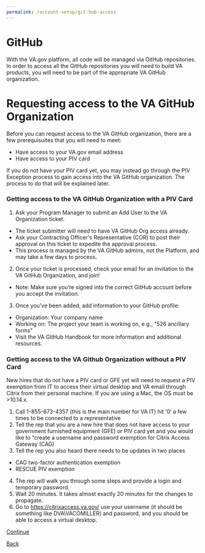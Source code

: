 ```yaml
---
permalink: /account-setup/git-hub-access
---
```


# GitHub

With the VA.gov platform, all code will be managed via GitHub repositories. In order to access all the GitHub repositories you will need to build VA products, you will need to be part of the appropriate VA GitHub organization.

# Requesting access to the VA GitHub Organization

Before you can request access to the VA GitHub organization, there are a few prerequisuites that you will need to meet:

- Have access to your VA.gov email address
- Have access to your PIV card

If you do not have your PIV card yet, you may instead go through the PIV Exception process to gain access into the VA GitHub organization. The process to do that will be explained later.

### Getting access to the VA GitHub Organization with a PIV Card

1. Ask your Program Manager to submit an Add User to the VA Organization ticket.

- The ticket submitter will need to have VA GitHub Org access already.
- Ask your Contracting Officer's Representative (COR) to post their approval on this ticket to expedite the approval process.
- This process is managed by the VA GitHub admins, not the Platform, and may take a few days to process.

2. Once your ticket is processed, check your email for an invitation to the VA GitHub Organization, and join!

- Note: Make sure you’re signed into the correct GitHub account before you accept the invitation.

3. Once you've been added, add information to your GitHub profile:

- Organization: Your company name
- Working on: The project your team is working on, e.g., "526 ancillary forms"
- Visit the VA GitHub Handbook for more information and additional resources.

### Getting access to the VA Github Organization without a PIV Card

New hires that do not have a PIV card or GFE yet will need to request a PIV exemption from IT to access their virtual desktop and VA email through Citrix from their personal machine. If you are using a Mac, the OS must be >10.14.x.

1. Call 1-855-673-4357 (this is the main number for VA IT) hit ‘0’ a few times to be connected to a representative
2. Tell the rep that you are a new hire that does not have access to your government furnished equipment (GFE) or PIV card yet and you would like to “create a username and password exemption for Citrix Access Gateway (CAG)
3. Tell the rep you also heard there needs to be updates in two places

- CAG two-factor authentication exemption
- RESCUE PIV exemption

4. The rep will walk you through some steps and provide a login and temporary password.
5. Wait 20 minutes. It takes almost exactly 20 minutes for the changes to propagate.
6. Go to https://citrixaccess.va.gov/ use your username (it should be something like DVA\VACOMILLER) and password, and you should be able to access a virtual desktop.

[Continue](./4-vfs-roster.md)

[Back](./2-slack-access.md)
